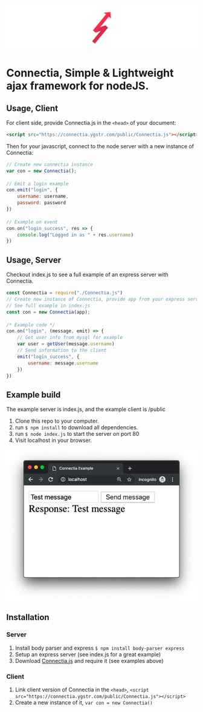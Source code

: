 ![img](img/banner.png)

# Connectia, Simple & Lightweight ajax framework for nodeJS.

## Usage, Client

For client side, provide Connectia.js in the ```<head>``` of your document:
```html
<script src="https://connectia.ygstr.com/public/Connectia.js"></script>
```


Then for your javascript, connect to the node server with a new instance of Connectia:
```js
// Create new connectia instance
var con = new Connectia();

// Emit a login example
con.emit("login", {
    username: username,
    password: password
})

// Example on event
con.on("login_success", res => {
    console.log("Logged in as " + res.username)
})
```

## Usage, Server

Checkout index.js to see a full example of an express server with Connectia.

```js
const Connectia = require("./Connectia.js")
// Create new instance of Connectia, provide app from your express server
// See full example in index.js
const con = new Connectia(app);

/* Example code */
con.on("login", (message, emit) => {
    // Get user info from mysql for example
    var user = getUser(message.username)
    // Send information to the client
    emit("login_success", {
        username: message.username
    })
})
```

## Example build

The example server is index.js, and the example client is /public

1. Clone this repo to your computer.
2. run ```$ npm install``` to download all dependencies.
3. run ```$ node index.js``` to start the server on port 80
4. Visit localhost in your browser.

![Example screenshot](img/example.png)

## Installation
### Server
1. Install body parser and express ```$ npm install body-parser express ```
2. Setup an express server (see index.js for a great example)
3. Download [Connectia.js](https://connectia.ygstr.com/Connectia.js) and require it (see examples above)

### Client
1. Link client version of Connectia in the ```<head>```, ```<script src="https://connectia.ygstr.com/public/Connectia.js"></script>```
2. Create a new instance of it,  ```var con = new Connectia()```
